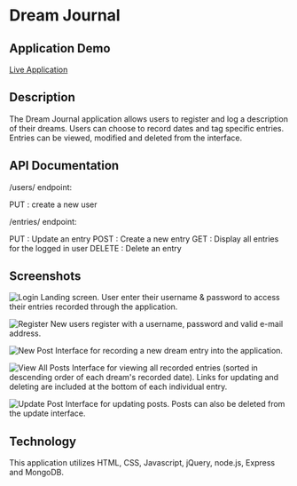 # Dream Journal

## Application Demo
[Live Application](https://dreamjournal-capstone.herokuapp.com// "Dream Journal")

## Description

The Dream Journal application allows users to register and log a description of their dreams. Users can choose to record dates and tag specific entries. Entries can be viewed, modified and deleted from the interface.

## API Documentation

/users/ endpoint:

PUT     : create a new user

/entries/ endpoint:

PUT     : Update an entry
POST    : Create a new entry
GET     : Display all entries for the logged in user
DELETE  : Delete an entry


## Screenshots

![Login]()
Landing screen. User enter their username & password to access their entries recorded through the application.

![Register]()
New users register with a username, password and valid e-mail address.

![New Post]()
Interface for recording a new dream entry into the application.

![View All Posts]()
Interface for viewing all recorded entries (sorted in descending order of each dream's recorded date). Links for updating and deleting are included at the bottom of each individual entry.

![Update Post]()
Interface for updating posts. Posts can also be deleted from the update interface.


## Technology

This application utilizes HTML, CSS, Javascript, jQuery, node.js, Express and MongoDB.